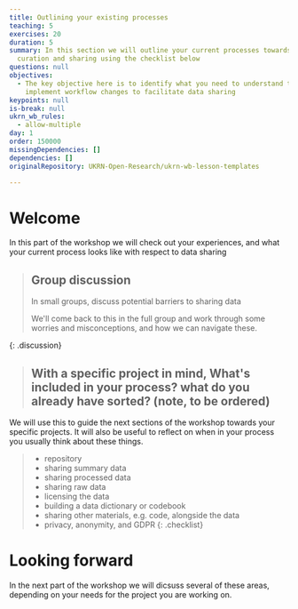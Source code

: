 ```yaml
---
title: Outlining your existing processes
teaching: 5
exercises: 20
duration: 5
summary: In this section we will outline your current processes towards data
  curation and sharing using the checklist below
questions: null
objectives:
  - The key objective here is to identify what you need to understand to
    implement workflow changes to facilitate data sharing
keypoints: null
is-break: null
ukrn_wb_rules:
  - allow-multiple
day: 1
order: 150000
missingDependencies: []
dependencies: []
originalRepository: UKRN-Open-Research/ukrn-wb-lesson-templates

---
```

# Welcome
In this part of the workshop we will check out your experiences, and what your current process looks like with respect to data sharing


> ## Group discussion
> In small groups, discuss potential barriers to sharing data
> 
> We'll come back to this in the full group and work through some worries and misconceptions, and how we can navigate these.
> 
> 
{: .discussion}

> ## With a specific project in mind,  What's included in your process? what do you already have sorted? (note, to be ordered)
We will use this to guide the next sections of the workshop towards your specific projects. It will also be useful to reflect on when in your process you usually think about these things. 
> - repository
> - sharing summary data
> - sharing processed data
> - sharing raw data
> - licensing the data
> - building a data dictionary or codebook
> - sharing other materials, e.g. code, alongside the data
> - privacy, anonymity, and GDPR
{: .checklist}

# Looking forward
In the next part of the workshop we will dicsuss several of these areas, depending on your needs for the project you are working on. 



